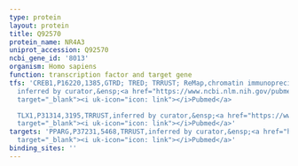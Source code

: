 ```yaml
---
type: protein
layout: protein
title: Q92570
protein_name: NR4A3
uniprot_accession: Q92570
ncbi_gene_id: '8013'
organism: Homo sapiens
function: transcription factor and target gene
tfs: 'CREB1,P16220,1385,GTRD; TRED; TRRUST; ReMap,chromatin immunoprecipitation assay;
  inferred by curator,&ensp;<a href="https://www.ncbi.nlm.nih.gov/pubmed/?term=10701778%5Buid%5D"
  target="_blank"><i uk-icon="icon: link"></i>Pubmed</a>

  TLX1,P31314,3195,TRRUST,inferred by curator,&ensp;<a href="https://www.ncbi.nlm.nih.gov/pubmed/?term=15384172%5Buid%5D"
  target="_blank"><i uk-icon="icon: link"></i>Pubmed</a>'
targets: 'PPARG,P37231,5468,TRRUST,inferred by curator,&ensp;<a href="https://www.ncbi.nlm.nih.gov/pubmed/?term=18855877%5Buid%5D"
  target="_blank"><i uk-icon="icon: link"></i>Pubmed</a>'
binding_sites: ''
---
```

